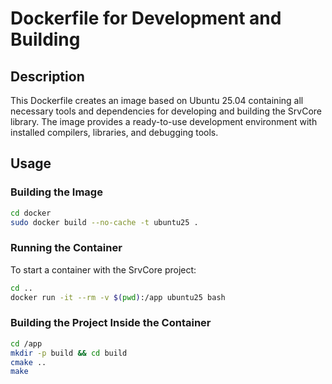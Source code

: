 # Dockerfile for Development and Building
## Description
This Dockerfile creates an image based on Ubuntu 25.04 containing all necessary 
tools and dependencies for developing and building the SrvCore library. 
The image provides a ready-to-use development environment with installed compilers, 
libraries, and debugging tools.
## Usage
### Building the Image
``` bash
cd docker
sudo docker build --no-cache -t ubuntu25 .
```
### Running the Container
To start a container with the SrvCore project:
``` bash
cd ..
docker run -it --rm -v $(pwd):/app ubuntu25 bash
```
### Building the Project Inside the Container
``` bash
cd /app
mkdir -p build && cd build
cmake ..
make
```
